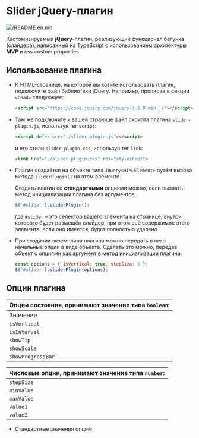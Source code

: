 # Slider jQuery-плагин
![/README.en.md](https://img.shields.io/badge/lang-en-green)

Кастомизируемый **jQuery**-плагин, реализующий функционал бегунка (слайдера), написанный на TypeScript с использованием архитектуры **MVP** и css custom properties.

## Использование плагина
* К HTML-странице, на которой вы хотите использовать плагин, подключите файл библиотеки jQuery. Например, прописав в секции `<head>` следующее:

  ```html
  <script src="https://code.jquery.com/jquery-3.6.0.min.js"></script>
  ```
* Там же подключите к вашей странице файл скрипта плагина `slider-plugin.js`, используя тег `script`:
  ```html
  <script defer src="./slider-plugin.js"></script>
  ```
  и его стили `slider-plugin.css`, используя тег `link`:
  ```html
  <link href="./slider-plugin.css" rel="stylesheet">
  ```
* Плагин создаётся на объекте типа `JQuery<HTMLElement>` путём вызова метода `sliderPlugin()` на этом элементе.

  Создать плагин со **стандартными** опциями можно, если вызвать метод инициализации плагина без аргументов:
  ```js
  $('#slider').sliderPlugin();
  ```
  где `#slider` – это селектор вашего элемента на странице, внутри которого будет размещён слайдер, при этом всё содержимое этого элемента, если оно имеется, будет полностью удалено
* При создании экземпляра плагина можно передать в него начальные опции в виде объекта. Сделать это можно, передав объект с опциями как аргумент в метод инициализации плагина:
  ```js
  const options = { isVertical: true, stepSize: 5 };
  $('#slider').sliderPlugin(options);
  ```
## Опции плагина
 | Опции состояния, принимают значение типа `boolean`:|
 |------------------------------------------------------|
 | Значение | Описание |
 | `isVertical` | горизонтальный / вертикальный вид |
 | `isInterval` | одиночное значение (1 бегунок) / интервал (2 бегунка) |
 | `showTip` | показывать ли плавающую подсказку над бегунком или бегунками, если их 2 |
 | `showScale` | показывать ли под слайдером шкалу с допустимыми значениями с учётом шага |
 | `showProgressBar` | показывать ли прогресс бар: при одиночном значении от начала слайдера до бегунка,  |при интервале от первого до второго бегунка

 | Числовые опции, принимают значение типа `number`:
 |------------------------------------------------------
 | `stepSize` | размер шага, на который разрешено устанавливать бегунки начиная с минимального значения
 | `minValue` | минимальное значение слайдера
 | `maxValue` | максимальное значение слайдера
 | `value1` | первое значение, на него указывает первый бегунок
 | `value2` | второе значение, на него указывает второй бегунок
* Стандартные значения опций:
